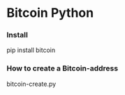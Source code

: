 # Bitcoin Python

### Install
pip install bitcoin

### How to create a Bitcoin-address
bitcoin-create.py
